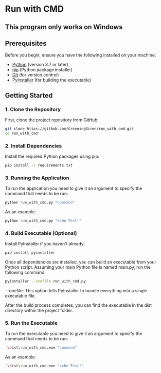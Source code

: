 # Run with CMD
## This program only works on Windows
## Prerequisites

Before you begin, ensure you have the following installed on your machine:

- [Python](https://www.python.org/downloads/) (version 3.7 or later)
- [pip](https://pip.pypa.io/en/stable/installation/) (Python package installer)
- [Git](https://git-scm.com/) (for version control)
- [PyInstaller](https://www.pyinstaller.org/) (for building the executable)

## Getting Started

### 1. Clone the Repository

First, clone the project repository from GitHub:

```bash
git clone https://github.com/GreeningSiren/run_with_cmd.git
cd run_with_cmd
```

### 2. Install Dependencies
Install the required Python packages using pip:
```bash
pip install -r requirements.txt
```

### 3. Running the Application
To run the application you need to give it an argument to specify the command that needs to be run:
```bash
python run_with_cmd.py "command"
```
As an example:
```bash
python run_with_cmd.py "echo Test!"
```

### 4. Build Executable (Optional)
Install PyInstaller if you haven't already:
```bash
pip install pyinstaller
```
Once all dependencies are installed, you can build an executable from your Python script. Assuming your main Python file is named main.py, run the following command:
```bash
pyinstaller --onefile run_with_cmd.py
```
--onefile: This option tells PyInstaller to bundle everything into a single executable file.

After the build process completes, you can find the executable in the dist directory within the project folder.

### 5. Run the Executable
To run the executable you need to give it an argument to specify the command that needs to be run:
```bash
.\dist\run_with_cmd.exe "command"
```
As an example:
```bash
.\dist\run_with_cmd.exe "echo Test!"
```

